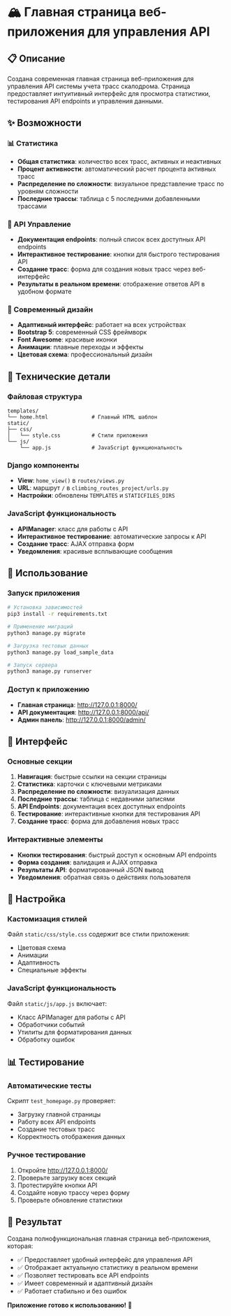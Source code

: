 # 🏔️ Главная страница веб-приложения для управления API

## 📋 Описание

Создана современная главная страница веб-приложения для управления API системы учета трасс скалодрома. Страница предоставляет интуитивный интерфейс для просмотра статистики, тестирования API endpoints и управления данными.

## ✨ Возможности

### 📊 Статистика
- **Общая статистика**: количество всех трасс, активных и неактивных
- **Процент активности**: автоматический расчет процента активных трасс
- **Распределение по сложности**: визуальное представление трасс по уровням сложности
- **Последние трассы**: таблица с 5 последними добавленными трассами

### 🔧 API Управление
- **Документация endpoints**: полный список всех доступных API endpoints
- **Интерактивное тестирование**: кнопки для быстрого тестирования API
- **Создание трасс**: форма для создания новых трасс через веб-интерфейс
- **Результаты в реальном времени**: отображение ответов API в удобном формате

### 🎨 Современный дизайн
- **Адаптивный интерфейс**: работает на всех устройствах
- **Bootstrap 5**: современный CSS фреймворк
- **Font Awesome**: красивые иконки
- **Анимации**: плавные переходы и эффекты
- **Цветовая схема**: профессиональный дизайн

## 🚀 Технические детали

### Файловая структура
```
templates/
└── home.html              # Главный HTML шаблон
static/
├── css/
│   └── style.css          # Стили приложения
└── js/
    └── app.js             # JavaScript функциональность
```

### Django компоненты
- **View**: `home_view()` в `routes/views.py`
- **URL**: маршрут `/` в `climbing_routes_project/urls.py`
- **Настройки**: обновлены `TEMPLATES` и `STATICFILES_DIRS`

### JavaScript функциональность
- **APIManager**: класс для работы с API
- **Интерактивное тестирование**: автоматические запросы к API
- **Создание трасс**: AJAX отправка форм
- **Уведомления**: красивые всплывающие сообщения

## 🎯 Использование

### Запуск приложения
```bash
# Установка зависимостей
pip3 install -r requirements.txt

# Применение миграций
python3 manage.py migrate

# Загрузка тестовых данных
python3 manage.py load_sample_data

# Запуск сервера
python3 manage.py runserver
```

### Доступ к приложению
- **Главная страница**: http://127.0.0.1:8000/
- **API документация**: http://127.0.0.1:8000/api/
- **Админ панель**: http://127.0.0.1:8000/admin/

## 📱 Интерфейс

### Основные секции
1. **Навигация**: быстрые ссылки на секции страницы
2. **Статистика**: карточки с ключевыми метриками
3. **Распределение по сложности**: визуализация данных
4. **Последние трассы**: таблица с недавними записями
5. **API Endpoints**: документация всех доступных endpoints
6. **Тестирование**: интерактивные кнопки для тестирования API
7. **Создание трасс**: форма для добавления новых трасс

### Интерактивные элементы
- **Кнопки тестирования**: быстрый доступ к основным API endpoints
- **Форма создания**: валидация и AJAX отправка
- **Результаты API**: форматированный JSON вывод
- **Уведомления**: обратная связь о действиях пользователя

## 🔧 Настройка

### Кастомизация стилей
Файл `static/css/style.css` содержит все стили приложения:
- Цветовая схема
- Анимации
- Адаптивность
- Специальные эффекты

### JavaScript функциональность
Файл `static/js/app.js` включает:
- Класс APIManager для работы с API
- Обработчики событий
- Утилиты для форматирования данных
- Обработку ошибок

## 📊 Тестирование

### Автоматические тесты
Скрипт `test_homepage.py` проверяет:
- Загрузку главной страницы
- Работу всех API endpoints
- Создание тестовых трасс
- Корректность отображения данных

### Ручное тестирование
1. Откройте http://127.0.0.1:8000/
2. Проверьте загрузку всех секций
3. Протестируйте кнопки API
4. Создайте новую трассу через форму
5. Проверьте обновление статистики

## 🎉 Результат

Создана полнофункциональная главная страница веб-приложения, которая:
- ✅ Предоставляет удобный интерфейс для управления API
- ✅ Отображает актуальную статистику в реальном времени
- ✅ Позволяет тестировать все API endpoints
- ✅ Имеет современный и адаптивный дизайн
- ✅ Работает стабильно и без ошибок

**Приложение готово к использованию!** 🚀
